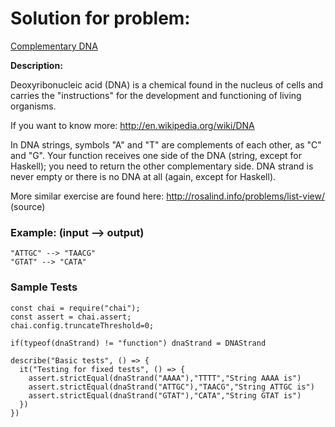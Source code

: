 # Solution for problem:

[Complementary DNA](https://www.codewars.com/kata/554e4a2f232cdd87d9000038)

**Description:**

Deoxyribonucleic acid (DNA) is a chemical found in the nucleus of cells and carries the "instructions" for the development and functioning of living organisms.

If you want to know more: http://en.wikipedia.org/wiki/DNA

In DNA strings, symbols "A" and "T" are complements of each other, as "C" and "G". Your function receives one side of the DNA (string, except for Haskell); you need to return the other complementary side. DNA strand is never empty or there is no DNA at all (again, except for Haskell).

More similar exercise are found here: http://rosalind.info/problems/list-view/ (source)

### Example: (input --> output)

```plaintext
"ATTGC" --> "TAACG"
"GTAT" --> "CATA"
```

### Sample Tests

```plaintext
const chai = require("chai");
const assert = chai.assert;
chai.config.truncateThreshold=0;

if(typeof(dnaStrand) != "function") dnaStrand = DNAStrand

describe("Basic tests", () => {
  it("Testing for fixed tests", () => {
    assert.strictEqual(dnaStrand("AAAA"),"TTTT","String AAAA is")
    assert.strictEqual(dnaStrand("ATTGC"),"TAACG","String ATTGC is")
    assert.strictEqual(dnaStrand("GTAT"),"CATA","String GTAT is")
  })
})
```
